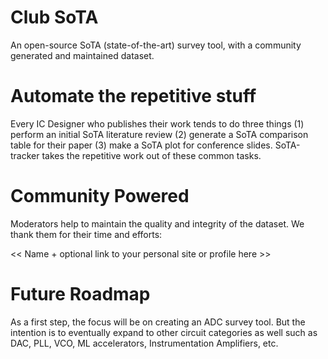 # Club SoTA
An open-source SoTA (state-of-the-art) survey tool, with a community generated and maintained dataset. 


# Automate the repetitive stuff
Every IC Designer who publishes their work tends to do three things (1) perform an initial SoTA literature review (2) generate a SoTA comparison table for their paper (3) make a SoTA plot for conference slides. SoTA-tracker takes the repetitive work out of these common tasks.


# Community Powered
Moderators help to maintain the quality and integrity of the dataset. We thank them for their time and efforts:

<< Name + optional link to your personal site or profile here >>


# Future Roadmap
As a first step, the focus will be on creating an ADC survey tool. But the intention is to eventually expand to other circuit categories as well such as DAC, PLL, VCO, ML accelerators, Instrumentation Amplifiers, etc.
